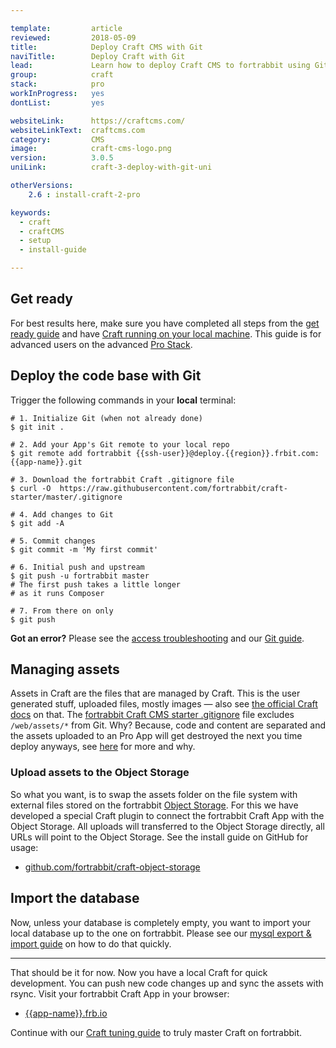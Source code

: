 ```yaml
---

template:         article
reviewed:         2018-05-09
title:            Deploy Craft CMS with Git 
naviTitle:        Deploy Craft with Git
lead:             Learn how to deploy Craft CMS to fortrabbit using Git for the code base and upload the runtime data to the Object Storage. 
group:            craft
stack:            pro
workInProgress:   yes
dontList:         yes

websiteLink:      https://craftcms.com/
websiteLinkText:  craftcms.com
category:         CMS
image:            craft-cms-logo.png
version:          3.0.5
uniLink:          craft-3-deploy-with-git-uni

otherVersions:
    2.6 : install-craft-2-pro

keywords:
  - craft
  - craftCMS
  - setup
  - install-guide

---
```


## Get ready

For best results here, make sure you have completed all steps from the [get ready guide](/get-ready) and have [Craft running on your local machine](/install-craft-locally). This guide is for advanced users on the advanced [Pro Stack](/app-pro).

## Deploy the code base with Git

Trigger the following commands in your **local** terminal:

```
# 1. Initialize Git (when not already done)
$ git init .

# 2. Add your App's Git remote to your local repo
$ git remote add fortrabbit {{ssh-user}}@deploy.{{region}}.frbit.com:{{app-name}}.git

# 3. Download the fortrabbit Craft .gitignore file
$ curl -O  https://raw.githubusercontent.com/fortrabbit/craft-starter/master/.gitignore

# 4. Add changes to Git
$ git add -A

# 5. Commit changes
$ git commit -m 'My first commit'

# 6. Initial push and upstream
$ git push -u fortrabbit master
# The first push takes a little longer
# as it runs Composer

# 7. From there on only
$ git push
```

**Got an error?** Please see the [access troubleshooting](/access-methods#toc-troubleshooting) and our [Git guide](/git).


## Managing assets

Assets in Craft are the files that are managed by Craft. This is the user generated stuff, uploaded files, mostly images — also see [the official Craft docs](https://docs.craftcms.com/v3/assets.html) on that. The [fortrabbit Craft CMS starter .gitignore](https://raw.githubusercontent.com/fortrabbit/craft-starter/master/.gitignore) file excludes `/web/assets/*` from Git. Why? Because, code and content are separated and the assets uploaded to an Pro App will get destroyed the next you time deploy anyways, see [here](/app-pro#ephemeral-storage) for more and why.

### Upload assets to the Object Storage

So what you want, is to swap the assets folder on the file system with external files stored on the fortrabbit [Object Storage](/object-storage). For this we have developed a special Craft plugin to connect the fortrabbit Craft App with the Object Storage. All uploads will transferred to the Object Storage directly, all URLs will point to the Object Storage. See the install guide on GitHub for usage:

* [github.com/fortrabbit/craft-object-storage](https://github.com/fortrabbit/craft-object-storage)



## Import the database

Now, unless your database is completely empty, you want to import your local database up to the one on fortrabbit. Please see our [mysql export & import guide](/mysql#toc-using-the-terminal) on how to do that quickly.

- - -

That should be it for now. Now you have a local Craft for quick development. You can push new code changes up and sync the assets with rsync. Visit your fortrabbit Craft App in your browser:

* [{{app-name}}.frb.io](https://{{app-name}}.frb.io)

Continue with our [Craft tuning guide](/craft-3-tuning) to truly master Craft on fortrabbit.